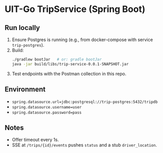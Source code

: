 
# UIT-Go TripService (Spring Boot)

## Run locally
1. Ensure Postgres is running (e.g., from docker-compose with service `trip-postgres`).
2. Build:
   ```bash
   ./gradlew bootJar   # or: gradle bootJar
   java -jar build/libs/trip-service-0.0.1-SNAPSHOT.jar
   ```
3. Test endpoints with the Postman collection in this repo.

## Environment
- `spring.datasource.url=jdbc:postgresql://trip-postgres:5432/tripdb`
- `spring.datasource.username=user`
- `spring.datasource.password=pass`

## Notes
- Offer timeout every 1s.
- SSE at `/trips/{id}/events` pushes `status` and a stub `driver_location`.
